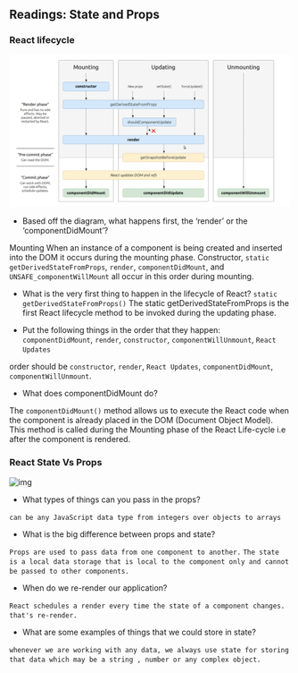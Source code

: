 ## Readings: State and Props


### React lifecycle

![img](src/../React%20life%20cycle.png)

- Based off the diagram, what happens first, the ‘render’ or the ‘componentDidMount’?

Mounting
When an instance of a component is being created and inserted into the DOM it occurs during the mounting phase. 
Constructor, ```static getDerivedStateFromProps```, ```render```, ```componentDidMount```, 
and ```UNSAFE_componentWillMount``` all occur in this order during mounting.

- What is the very first thing to happen in the lifecycle of React?
  ```static getDerivedStateFromProps()``` The static getDerivedStateFromProps is the first React lifecycle method to be invoked during the updating phase.


- Put the following things in the order that they happen: ```componentDidMount```, ```render```, ```constructor```, ```componentWillUnmount```, ```React Updates```

order should be ```constructor```, ```render```, ```React Updates```, ```componentDidMount```, ```componentWillUnmount```.

- What does componentDidMount do?

The ```componentDidMount()``` method allows us to execute the React code when the component is already placed in the DOM (Document Object Model). 
This method is called during the Mounting phase of the React Life-cycle i.e after the component is rendered.


### React State Vs Props

![img](src/../state_props.png)

- What types of things can you pass in the props?

```can be any JavaScript data type from integers over objects to arrays```

- What is the big difference between props and state?

```Props are used to pass data from one component to another.``` 
```The state is a local data storage that is local to the component only and cannot be passed to other components.```

- When do we re-render our application?

```React schedules a render every time the state of a component changes. that's re-render.```

- What are some examples of things that we could store in state?

```whenever we are working with any data, we always use state for storing that data which may be a string , number or any complex object.```
